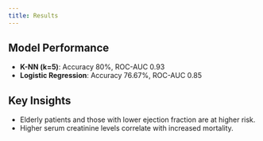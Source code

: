 ```yaml
---
title: Results
---
```

## Model Performance
- **K-NN (k=5)**: Accuracy 80%, ROC-AUC 0.93
- **Logistic Regression**: Accuracy 76.67%, ROC-AUC 0.85

## Key Insights
- Elderly patients and those with lower ejection fraction are at higher risk.
- Higher serum creatinine levels correlate with increased mortality.